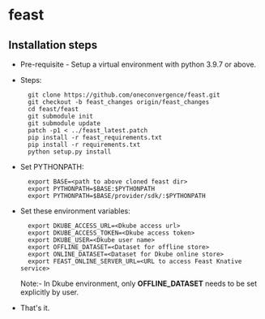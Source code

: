 # feast

## Installation steps

- Pre-requisite - Setup a virtual environment with python 3.9.7 or above.
- Steps:

        git clone https://github.com/oneconvergence/feast.git
        git checkout -b feast_changes origin/feast_changes
        cd feast/feast
        git submodule init
        git submodule update
        patch -p1 < ../feast_latest.patch
        pip install -r feast_requirements.txt
        pip install -r requirements.txt
        python setup.py install

- Set PYTHONPATH:

        export BASE=<path to above cloned feast dir>
        export PYTHONPATH=$BASE:$PYTHONPATH
        export PYTHONPATH=$BASE/provider/sdk/:$PYTHONPATH

- Set these environment variables:

        export DKUBE_ACCESS_URL=<Dkube access url>
        export DKUBE_ACCESS_TOKEN=<Dkube access token>
        export DKUBE_USER=<Dkube user name>
        export OFFLINE_DATASET=<Dataset for offline store>
        export ONLINE_DATASET=<Dataset for Dkube online store>
        export FEAST_ONLINE_SERVER_URL=<URL to access Feast Knative service>

   Note:- In Dkube environment, only __OFFLINE_DATASET__ needs to be set explicitly by user.

- That's it.
